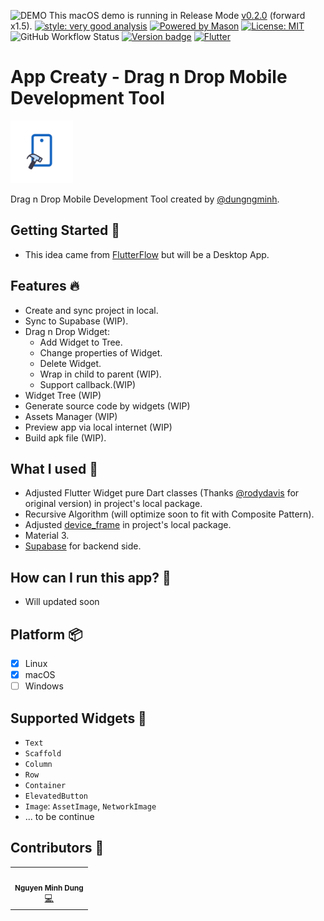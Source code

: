 ![DEMO](.github/screenshots/demo.gif)
This macOS demo is running in Release Mode [v0.2.0](https://github.com/dungngminh/app_creaty/releases/tag/0.2.0) (forward x1.5).
[![style: very good analysis][very_good_analysis_badge]][very_good_analysis_link]
[![Powered by Mason](https://img.shields.io/endpoint?url=https%3A%2F%2Ftinyurl.com%2Fmason-badge)](https://github.com/felangel/mason)
[![License: MIT][license_badge]][license_link]
![GitHub Workflow Status](https://img.shields.io/github/actions/workflow/status/dungngminh/app_creaty/deploy.yml)
[![Version badge](https://img.shields.io/github/v/release/dungngminh/app_creaty)](https://github.com/dungngminh/app_creaty/releases)
[![Flutter](https://img.shields.io/badge/Made%20with-Flutter-blue.svg)](https://flutter.dev/)
# App Creaty - Drag n Drop Mobile Development Tool

<img alt="AppLogo.jpeg" height="100" src=".github/screenshots/AppLogo.jpeg" width="100"/>

Drag n Drop Mobile Development Tool created by [@dungngminh](https://github.com/dungngminh).

## Getting Started 🤖
- This idea came from [FlutterFlow](https://flutterflow.io) but will be a Desktop App.

## Features 🔥
- Create and sync project in local.
- Sync to Supabase (WIP).
- Drag n Drop Widget:
  - Add Widget to Tree.
  - Change properties of Widget.
  - Delete Widget.
  - Wrap in child to parent (WIP).
  - Support callback.(WIP)
- Widget Tree (WIP)
- Generate source code by widgets (WIP)
- Assets Manager (WIP)
- Preview app via local internet (WIP)
- Build apk file (WIP).
## What I used 💪
- Adjusted Flutter Widget pure Dart classes (Thanks [@rodydavis](https://github.com/rodydavis) for original version) in project's local package.
- Recursive Algorithm (will optimize soon to fit with Composite Pattern).
- Adjusted [device_frame](https://pub.dev/packages/device_preview) in project's local package.
- Material 3.
- [Supabase](https://supabase.com/) for backend side.
## How can I run this app? 🚀
- Will updated soon

## Platform 📦

- [X] Linux
- [X] macOS
- [ ] Windows

## Supported Widgets 🤖
- `Text`
- `Scaffold`
- `Column`
- `Row`
- `Container`
- `ElevatedButton`
- `Image`: `AssetImage`, `NetworkImage`
- ... to be continue

## Contributors 🌟

<table>
  <tr>
    <td align="center"><img src="https://avatars.githubusercontent.com/u/63831488?v=4" width="100px;" alt=""/><br /><sub><b>Nguyen Minh Dung</b></sub></a><br /><a href="https://github.com/dungngminh/app_creaty/commits?author=dungngminh" title="Maintainer">💻</a> 
</tr>
</table>

[license_badge]: https://img.shields.io/badge/license-MIT-blue.svg
[license_link]: https://opensource.org/licenses/MIT
[very_good_analysis_badge]: https://img.shields.io/badge/style-very_good_analysis-B22C89.svg
[very_good_analysis_link]: https://pub.dev/packages/very_good_analysis
